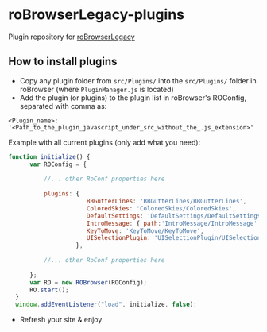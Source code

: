 # roBrowserLegacy-plugins
Plugin repository for [roBrowserLegacy](https://github.com/MrAntares/roBrowserLegacy)

## How to install plugins
* Copy any plugin folder from `src/Plugins/` into the `src/Plugins/` folder in roBrowser (where `PluginManager.js` is located)
* Add the plugin (or plugins) to the plugin list in roBrowser's ROConfig, separated with comma as:

 `<Plugin_name>: '<Path_to_the_plugin_javascript_under_src_without_the_.js_extension>'`
 
 Example with all current plugins (only add what you need):
```js
function initialize() {
      var ROConfig = {
      
          //... other RoConf properties here
          
          plugins: { 
                      BBGutterLines: 'BBGutterLines/BBGutterLines',
                      ColoredSkies: 'ColoredSkies/ColoredSkies',
                      DefaultSettings: 'DefaultSettings/DefaultSettings', // Only example, customize source at your will
                      IntroMessage: { path:'IntroMessage/IntroMessage', pars: { newsUrl: 'https://example.com' } },
                      KeyToMove: 'KeyToMove/KeyToMove',
                      UISelectionPlugin: 'UISelectionPlugin/UISelectionPlugin', // Only example, customize source at your will
                   },
                   
          //... other RoConf properties here
          
      };
      var RO = new ROBrowser(ROConfig);
      RO.start();
  }
  window.addEventListener("load", initialize, false);
```
* Refresh your site & enjoy
